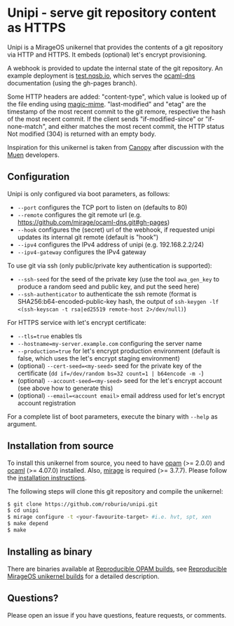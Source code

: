# Unipi - serve git repository content as HTTPS

Unipi is a MirageOS unikernel that provides the contents of a git repository via
HTTP and HTTPS. It embeds (optional) let's encrypt provisioning.

A webhook is provided to update the internal state of the git repository. An
example deployment is [test.nqsb.io](https://test.nqsb.io), which serves the
[ocaml-dns](https://github.com/mirage/ocaml-dns) documentation (using the
gh-pages branch).

Some HTTP headers are added: "content-type", which value is looked up of the
file ending using [magic-mime](https://github.com/mirage/ocaml-magic-mime/).
"last-modified" and "etag" are the timestamp of the most recent commit to the
git remore, respective the hash of the most recent commit. If the client sends
"if-modified-since" or "if-none-match", and either matches the most recent
commit, the HTTP status Not modified (304) is returned with an empty body.

Inspiration for this unikernel is taken from
[Canopy](https://github.com/Engil/Canopy) after discussion with the
[Muen](https://muen.sk) developers.

## Configuration

Unipi is only configured via boot parameters, as follows:

- `--port` configures the TCP port to listen on (defaults to 80)
- `--remote` configures the git remote url (e.g. https://github.com/mirage/ocaml-dns.git#gh-pages)
- `--hook` configures the (secret) url of the webhook, if requested unipi updates its internal git remote (default is "hook")
- `--ipv4` configures the IPv4 address of unipi (e.g. 192.168.2.2/24)
- `--ipv4-gateway` configures the IPv4 gateway

To use git via ssh (only public/private key authentication is supported):
- `--ssh-seed` for the seed of the private key (use the tool `awa_gen_key` to produce a random seed and public key, and put the seed here)
- `--ssh-authenticator` to authenticate the ssh remote (format is SHA256:b64-encoded-public-key hash, the output of `ssh-keygen -lf <(ssh-keyscan -t rsa|ed25519 remote-host 2>/dev/null)`)

For HTTPS service with let's encrypt certificate:
- `--tls=true` enables tls
- `--hostname=my-server.example.com` configuring the server name
- `--production=true` for let's encrypt production environment (default is false, which uses the let's encrypt staging environment)
- (optional) `--cert-seed=<my-seed>` seed for the private key of the certificate (`dd if=/dev/random bs=32 count=1 | b64encode -m -`)
- (optional) `--account-seed=<my-seed>` seed for the let's encrypt account (see above how to generate this)
- (optional) `--email=<account email>` email address used for let's encrypt account registration

For a complete list of boot parameters, execute the binary with `--help` as
argument.

## Installation from source

To install this unikernel from source, you need to have
[opam](https://opam.ocaml.org) (>= 2.0.0) and
[ocaml](https://ocaml.org) (>= 4.07.0) installed. Also,
[mirage](https://mirageos.org) is required (>= 3.7.7). Please follow the
[installation instructions](https://mirageos.org/wiki/install).

The following steps will clone this git repository and compile the unikernel:

```bash
$ git clone https://github.com/roburio/unipi.git
$ cd unipi
$ mirage configure -t <your-favourite-target> #i.e. hvt, spt, xen
$ make depend
$ make
```

## Installing as binary

There are binaries available at [Reproducible OPAM builds](https://builds.robur.coop/),
see [Reproducible MirageOS unikernel builds](https://hannes.nqsb.io/Posts/ReproducibleOPAM) for a detailed description.

## Questions?

Please open an issue if you have questions, feature requests, or comments.
